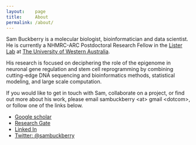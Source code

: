 ```yaml
---
layout:    page
title:     About
permalink: /about/
---
```


Sam Buckberry is a molecular biologist, bioinformatician and data scientist. He is currently a NHMRC-ARC Postdoctoral Research Fellow in the [Lister Lab](http://listerlab.org) at [The University of Western Australia](http://www.uwa.edu.au/). 

His research is focused on deciphering the role of the epigenome in neuronal gene regulation and stem cell reprogramming by combining cutting-edge DNA sequencing and bioinformatics methods, statistical modeling, and large scale computation. 


If you would like to get in touch with Sam, collaborate on a project, or find out more about his work, please email sambuckberry \<at\> gmail \<dotcom\>, or follow one of the links below.

- [Google scholar](https://scholar.google.com.au/citations?hl=en&user=b--b_fUAAAAJ)
- [Research Gate](https://www.researchgate.net/profile/Sam_Buckberry)
- [Linked In](https://au.linkedin.com/in/sambuckberry)
- [Twitter: @sambuckberry](https://twitter.com/sambuckberry)

